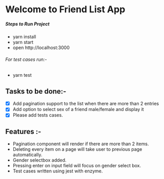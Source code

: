 # Welcome to Friend List App

##### Steps to Run Project
- yarn install
- yarn start
- open http://localhost:3000

###### For test cases run:-
- yarn test


## Tasks to be done:- 
 - [x] Add pagination support to the list when there are more than 2 entries
 - [x] Add option to select sex of a friend male/female and display it
 - [x] Please add tests cases.

 ## Features :-
  - Pagination component will render if there are more than 2 items.
  - Deleting every item on a page will take user to previous page automatically.
  - Gender selectbox added. 
  - Pressing enter on input field will focus on gender select box.
  - Test cases written using jest with enzyme.